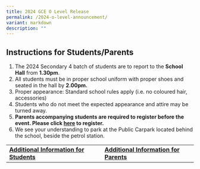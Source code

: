 ```yaml
---
title: 2024 GCE O Level Release
permalink: /2024-o-level-announcement/
variant: markdown
description: ""
---
```

<h2>Instructions for Students/Parents</h2>
<ol>
	<li>The 2024 Secondary 4 batch of students are to report to the <b>School Hall</b> from <b>1.30pm</b>.</li>
	<li>All students must be in proper school uniform with proper shoes and seated in the hall by <b>2.00pm.</b></li>
	<li>Proper appearance: Standard school rules apply (i.e. no coloured hair, accessories)</li>
	<li>Students who do not meet the expected appearance and attire may be turned away. </li>
	<li><b>Parents accompanying students are required to register before the event. Please click <a href="https://go.gov.sg/tkgs-parentsreg" target="_blank" rel="noopener">here</a> to register.</b>
	</li><li>We see your understanding to park at the Public Carpark located behind the school, beside the petrol station.</li>
	</ol>
	
<table>
	<tbody>
		<tr>
			<td>
				<b><a href="https://go.gov.sg/tkgs-infoforstud" target="_blank" rel="noopener">Additional Information for Students</a>
				</b>
			</td>
			<td>
				<b><a href="https://go.gov.sg/tkgs-infoforparents" target="_blank" rel="noopener">Additional Information for Parents</a></b>
			</td>
		</tr>
	</tbody>
</table>